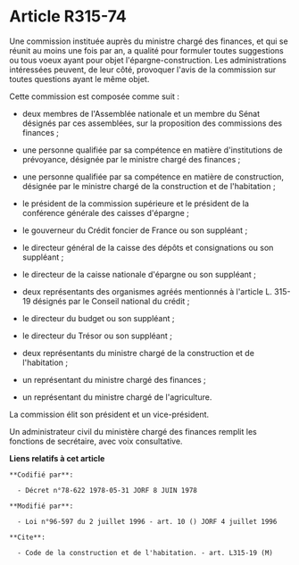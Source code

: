# Article R315-74

Une commission instituée auprès du ministre chargé des finances, et qui se réunit au moins une fois par an, a qualité pour
formuler toutes suggestions ou tous voeux ayant pour objet l'épargne-construction. Les administrations intéressées peuvent,
de leur côté, provoquer l'avis de la commission sur toutes questions ayant le même objet.

Cette commission est composée comme suit :

- deux membres de l'Assemblée nationale et un membre du Sénat désignés par ces assemblées, sur la proposition des commissions
des finances ;

- une personne qualifiée par sa compétence en matière d'institutions de prévoyance, désignée par le ministre chargé des
finances ;

- une personne qualifiée par sa compétence en matière de construction, désignée par le ministre chargé de la construction et
de l'habitation ;

- le président de la commission supérieure et le président de la conférence générale des caisses d'épargne ;

- le gouverneur du Crédit foncier de France ou son suppléant ;

- le directeur général de la caisse des dépôts et consignations ou son suppléant ;

- le directeur de la caisse nationale d'épargne ou son suppléant ;

- deux représentants des organismes agréés mentionnés à l'article L. 315-19 désignés par le Conseil national du crédit ;

- le directeur du budget ou son suppléant ;

- le directeur du Trésor ou son suppléant ;

- deux représentants du ministre chargé de la construction et de l'habitation ;

- un représentant du ministre chargé des finances ;

- un représentant du ministre chargé de l'agriculture.

La commission élit son président et un vice-président.

Un administrateur civil du ministère chargé des finances remplit les fonctions de secrétaire, avec voix consultative.

**Liens relatifs à cet article**

	**Codifié par**:

	  - Décret n°78-622 1978-05-31 JORF 8 JUIN 1978

	**Modifié par**:

	  - Loi n°96-597 du 2 juillet 1996 - art. 10 () JORF 4 juillet 1996

	**Cite**:

	  - Code de la construction et de l'habitation. - art. L315-19 (M)
